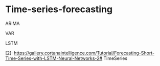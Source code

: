 # Time-series-forecasting 

ARIMA

VAR  

LSTM
 
[1]: http://www.cnblogs.com/foley/p/5582358.html
[2]: https://gallery.cortanaintelligence.com/Tutorial/Forecasting-Short-Time-Series-with-LSTM-Neural-Networks-2# TimeSeries

